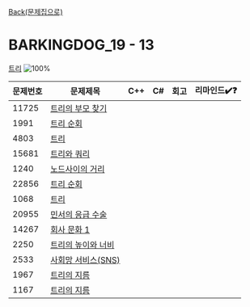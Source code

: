 [Back(문제집으로)](/Workbook/README.md)

# BARKINGDOG_19 - 13

[트리](https://github.com/encrypted-def/basic-algo-lecture/blob/master/workbook/0x19.md)
![100%](https://progress-bar.xyz/0/?scale=13&title=progress&width=500&color=babaca&suffix=/13)

| 문제번호 | 문제제목                                  | C++ | C#  | 회고 | 리마인드✔️❓ |
| -------- | ----------------------------------------- | --- | --- | ---- | ------------ |
| 11725    | [트리의 부모 찾기](https://boj.kr/11725)  |     |     |      |              |
| 1991     | [트리 순회](https://boj.kr/1991)          |     |     |      |              |
| 4803     | [트리](https://boj.kr/4803)               |     |     |      |              |
| 15681    | [트리와 쿼리](https://boj.kr/15681)       |     |     |      |              |
| 1240     | [노드사이의 거리](https://boj.kr/1240)    |     |     |      |              |
| 22856    | [트리 순회](https://boj.kr/22856)         |     |     |      |              |
| 1068     | [트리](https://boj.kr/1068)               |     |     |      |              |
| 20955    | [민서의 응급 수술](https://boj.kr/20955)  |     |     |      |              |
| 14267    | [회사 문화 1](https://boj.kr/14267)       |     |     |      |              |
| 2250     | [트리의 높이와 너비](https://boj.kr/2250) |     |     |      |              |
| 2533     | [사회망 서비스(SNS)](https://boj.kr/2533) |     |     |      |              |
| 1967     | [트리의 지름](https://boj.kr/1967)        |     |     |      |              |
| 1167     | [트리의 지름](https://boj.kr/1167)        |     |     |      |              |
